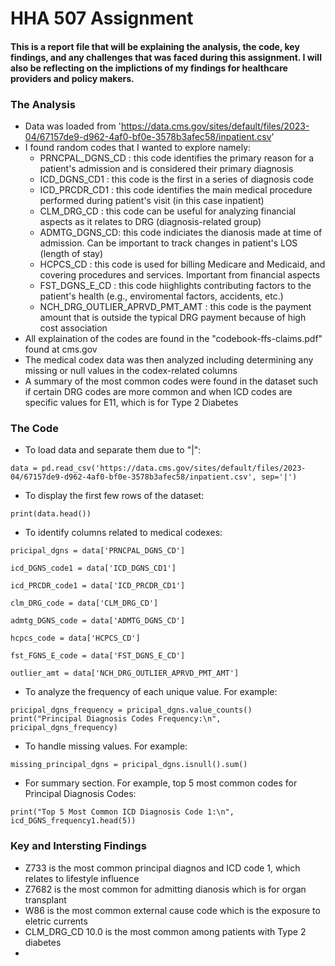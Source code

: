 # HHA 507 Assignment
#### This is a report file that will be explaining the analysis, the code, key findings, and any challenges that was faced during this assignment. I will also be reflecting on the implictions of my findings for healthcare providers and policy makers.

### The Analysis
  - Data was loaded from 'https://data.cms.gov/sites/default/files/2023-04/67157de9-d962-4af0-bf0e-3578b3afec58/inpatient.csv'
  - I found random codes that I wanted to explore namely:
      - PRNCPAL_DGNS_CD : this code identifies the primary reason for a patient's admission and is considered their primary diagnosis
      - ICD_DGNS_CD1 : this code is the first in a series of diagnosis code
      - ICD_PRCDR_CD1 : this code identifies the main medical procedure performed during patient's visit (in this case inpatient)
      - CLM_DRG_CD : this code can be useful for analyzing financial aspects as it relates to DRG (diagnosis-related group)
      - ADMTG_DGNS_CD: this code indiciates the dianosis made at time of admission. Can be important to track changes in patient's LOS (length of stay)
      - HCPCS_CD : this code is used for billing Medicare and Medicaid, and covering procedures and services. Important from financial aspects
      - FST_DGNS_E_CD : this code hiighlights contributing factors to the patient's health (e.g., enviromental factors, accidents, etc.)
      - NCH_DRG_OUTLIER_APRVD_PMT_AMT : this code is the payment amount that is outside the typical DRG payment because of high cost association
  -  All explaination of the codes are found in the "codebook-ffs-claims.pdf" found at cms.gov
  -  The medical codex data was then analyzed including determining any missing or null values in the codex-related columns
  -  A summary of the most common codes were found in the dataset such if certain DRG codes are more common and when ICD codes are specific values for E11, which is for Type 2 Diabetes

### The Code
  - To load data and separate them due to "|":

 ` data = pd.read_csv('https://data.cms.gov/sites/default/files/2023-04/67157de9-d962-4af0-bf0e-3578b3afec58/inpatient.csv', sep='|') `

  - To display the first few rows of the dataset:

  `print(data.head()) `

  - To identify columns related to medical codexes:
 
`pricipal_dgns = data['PRNCPAL_DGNS_CD']`

 `icd_DGNS_code1 = data['ICD_DGNS_CD1'] `

`icd_PRCDR_code1 = data['ICD_PRCDR_CD1'] `

`clm_DRG_code = data['CLM_DRG_CD'] `

`admtg_DGNS_code = data['ADMTG_DGNS_CD'] `

`hcpcs_code = data['HCPCS_CD'] `

`fst_FGNS_E_code = data['FST_DGNS_E_CD'] `

`outlier_amt = data['NCH_DRG_OUTLIER_APRVD_PMT_AMT'] `
    
  -  To analyze the frequency of each unique value. For example:

`pricipal_dgns_frequency = pricipal_dgns.value_counts()
print("Principal Diagnosis Codes Frequency:\n", pricipal_dgns_frequency) `

  -  To handle missing values. For example:

`missing_principal_dgns = pricipal_dgns.isnull().sum() `

  -  For summary section. For example, top 5 most common codes for Principal Diagnosis Codes:

` print("Top 5 Most Common ICD Diagnosis Code 1:\n", icd_DGNS_frequency1.head(5)) `


### Key and Intersting Findings

  - Z733 is the most common principal diagnos and ICD code 1, which relates to lifestyle influence
  - Z7682 is the most common for admitting dianosis which is for organ transplant
  - W86 is the most common external cause code which is the exposure to eletric currents
  - CLM_DRG_CD 10.0 is the most common among patients with Type 2 diabetes
  - 









